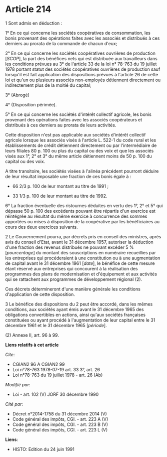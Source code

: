 # Article 214

1  Sont admis en déduction :

1° En ce qui concerne les sociétés coopératives de consommation, les bonis provenant des opérations faites avec les associés
et distribués à ces derniers au prorata de la commande de chacun d'eux;

2° En ce qui concerne les sociétés coopératives ouvrières de production [*SCOP*], la part des bénéfices nets qui est
distribuée aux travailleurs dans les conditions prévues au 3° de l'article 33 de la loi n° 78-763 du 19 juillet 1978 portant
statut des sociétés coopératives ouvrières de production sauf lorsqu'il est fait application des dispositions prévues à
l'article 26 de cette loi et qu'un ou plusieurs associés non-employés détiennent directement ou indirectement plus de la
moitié du capital;

3° (Abrogé)

4° (Disposition périmée).

5° En ce qui concerne les sociétés d'intérêt collectif agricole, les bonis provenant des opérations faites avec les associés
coopérateurs et distribués à ces derniers au prorata de leurs activités.

Cette disposition n'est pas applicable aux sociétés d'intérêt collectif agricole lorsque les associés visés à l'article L.
522-1 du code rural et les établissements de crédit détiennent directement ou par l'intermédiaire de leurs filiales 80 p. 100
ou plus du capital ou des voix et que les associés visés aux 1°, 2° et 3° du même article détiennent moins de 50 p. 100 du
capital ou des voix.

A titre transitoire, les sociétés visées à l'alinéa précédent pourront déduire de leur résultat imposable une fraction de ces
bonis égale à :

- 66 2/3 p. 100 de leur montant au titre de 1991 ;

- 33 1/3 p. 100 de leur montant au titre de 1992.

6° La fraction éventuelle des ristournes déduites en vertu des 1°, 2° et 5° qui dépasse 50 p. 100 des excédents pouvant être
répartis d'un exercice est réintégrée au résultat du même exercice à concurrence des sommes apportées ou mises à disposition
de la coopérative par les bénéficiaires au cours des deux exercices suivants.

2  Le Gouvernement pourra, par décrets pris en conseil des ministres, après avis du conseil d'Etat, avant le 31 décembre
1957, autoriser la déduction d'une fraction des revenus distribués ne pouvant excéder 5 % [*pourcentage*] du montant des
souscriptions en numéraire recueillies par les entreprises qui procéderaient à une constitution ou à une augmentation de
capital avant le 31 décembre 1961 [*date*], le bénéfice de cette mesure étant réservé aux entreprises qui concourent à la
réalisation des programmes des plans de modernisation et d'équipement et aux activités qui se rattachent aux programmes de
développement régional (2).

Ces décrets détermineront d'une manière générale les conditions d'application de cette disposition.

3  Le bénéfice des dispositions du 2 peut être accordé, dans les mêmes conditions, aux sociétés ayant émis avant le 31
décembre 1965 des obligations convertibles en actions, ainsi qu'aux sociétés françaises constituées ou ayant procédé à
l'augmentation de leur capital entre le 31 décembre 1961 et le 31 décembre 1965 [*période*].

(2)  Annexe II, art. 96 à 99.

**Liens relatifs à cet article**

_Cite_:

  - CGIAN2 96 A CGIAN2 99
  - Loi n°78-763 1978-07-19 art. 33 3°, art. 26
  - Loi n°78-763 du 19 juillet 1978 - art. 26 (Ab)

_Modifié par_:

  - Loi - art. 102 (V) JORF 30 décembre 1990

_Cité par_:

  - Décret n°2014-1758 du 31 décembre 2014 (V)
  - Code général des impôts, CGI. - art. 223 A (V)
  - Code général des impôts, CGI. - art. 223 B (V)
  - Code général des impôts, CGI. - art. 223 L (V)

**Liens**:

  - HISTO: Edition du 24 juin 1991

